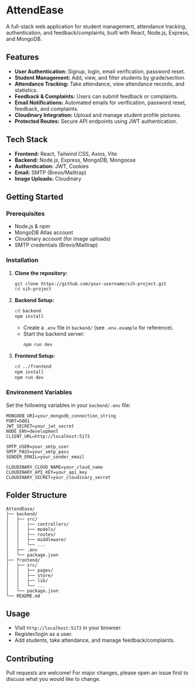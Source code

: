 # AttendEase

A full-stack web application for student management, attendance tracking, authentication, and feedback/complaints, built with React, Node.js, Express, and MongoDB.

## Features

- **User Authentication:** Signup, login, email verification, password reset.
- **Student Management:** Add, view, and filter students by grade/section.
- **Attendance Tracking:** Take attendance, view attendance records, and statistics.
- **Feedback & Complaints:** Users can submit feedback or complaints.
- **Email Notifications:** Automated emails for verification, password reset, feedback, and complaints.
- **Cloudinary Integration:** Upload and manage student profile pictures.
- **Protected Routes:** Secure API endpoints using JWT authentication.

## Tech Stack

- **Frontend:** React, Tailwind CSS, Axios, Vite
- **Backend:** Node.js, Express, MongoDB, Mongoose
- **Authentication:** JWT, Cookies
- **Email:** SMTP (Brevo/Mailtrap)
- **Image Uploads:** Cloudinary

## Getting Started

### Prerequisites

- Node.js & npm
- MongoDB Atlas account
- Cloudinary account (for image uploads)
- SMTP credentials (Brevo/Mailtrap)

### Installation

1. **Clone the repository:**
   ```bash
   git clone https://github.com/your-username/sih-project.git
   cd sih-project
   ```

2. **Backend Setup:**
   ```bash
   cd backend
   npm install
   ```
   - Create a `.env` file in `backend/` (see `.env.example` for reference).
   - Start the backend server:
     ```bash
     npm run dev
     ```

3. **Frontend Setup:**
   ```bash
   cd ../frontend
   npm install
   npm run dev
   ```

### Environment Variables

Set the following variables in your `backend/.env` file:

```
MONGODB_URI=your_mongodb_connection_string
PORT=5001
JWT_SECRET=your_jwt_secret
NODE_ENV=development
CLIENT_URL=http://localhost:5173

SMTP_USER=your_smtp_user
SMTP_PASS=your_smtp_pass
SENDER_EMAIL=your_sender_email

CLOUDINARY_CLOUD_NAME=your_cloud_name
CLOUDINARY_API_KEY=your_api_key
CLOUDINARY_SECRET=your_cloudinary_secret
```

## Folder Structure

```
AttendEase/
├── backend/
│   ├── src/
│   │   ├── controllers/
│   │   ├── models/
│   │   ├── routes/
│   │   ├── middleware/
│   │   └── ...
│   ├── .env
│   └── package.json
├── frontend/
│   ├── src/
│   │   ├── pages/
│   │   ├── store/
│   │   ├── lib/
│   │   └── ...
│   └── package.json
└── README.md
```

## Usage

- Visit `http://localhost:5173` in your browser.
- Register/login as a user.
- Add students, take attendance, and manage feedback/complaints.

## Contributing

Pull requests are welcome! For major changes, please open an issue first to discuss what you would like to change.
